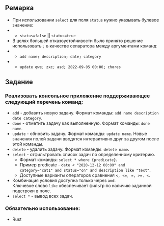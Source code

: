 ## Ремарка
- При использовании `select` для поля `status` нужно указывать булевое значение:
- - `status=false` || `status=true`
- В целях большей отказоустойчивости было принято решение использовать `;` 
в качестве сепаратора между аргументами команд:
- - `add name; description; date; category`
- - `update qwe; zxc; asd; 2022-09-05 00:00; chores`

## Задание
### Реализовать консольное приложение поддерживающее следующий перечень команд:
- `add` - добавить новую задачу.
Формат команды: `add name description date category`.
- `done` - отметить задачу как выполненную.
Формат команды: `done name`.
- `update` - обновить задачу.
Формат команды: `update name`.
Новые значения полей задачи вводятся интерактивно друг за другом после этой команды.
- `delete` - удалить задачу.
Формат команды: `delete name`.
- `select` - отфильтровать список задач по определенному критерию.  
  - Формат команды: `select * where {predicate}`.
  - Пример predicate - `date < "2020-12-12 00:00" and category="cat1" and status="on" and description like "text"`.
  - Доступные варианты операторов сравнения `<, <=, =, >=, <`.
- Комбинация условия доступна только через `and`.  
Ключевое слово `like` обеспечивает фильтр по наличию заданной подстроки в поле.
- `select *` - вывод вcех задач.

### Обязательно использование:
- Rust